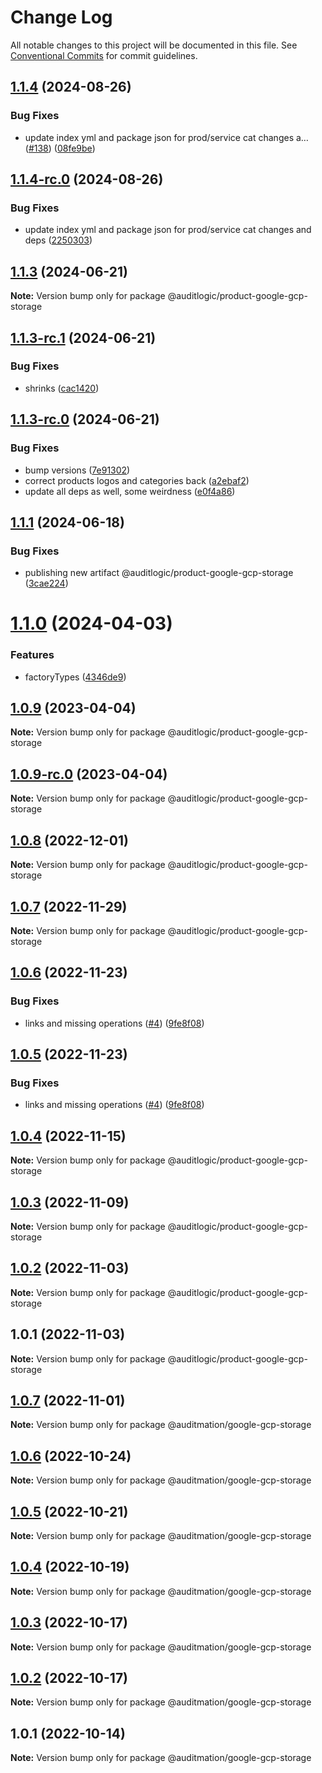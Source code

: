 # Change Log

All notable changes to this project will be documented in this file.
See [Conventional Commits](https://conventionalcommits.org) for commit guidelines.

## [1.1.4](https://github.com/auditlogic/product/compare/@auditlogic/product-google-gcp-storage@1.1.3...@auditlogic/product-google-gcp-storage@1.1.4) (2024-08-26)


### Bug Fixes

* update index yml and package json for prod/service cat changes a… ([#138](https://github.com/auditlogic/product/issues/138)) ([08fe9be](https://github.com/auditlogic/product/commit/08fe9beb1c8457462a19bc69caa02e6212d97e1a))





## [1.1.4-rc.0](https://github.com/auditlogic/product/compare/@auditlogic/product-google-gcp-storage@1.1.3...@auditlogic/product-google-gcp-storage@1.1.4-rc.0) (2024-08-26)


### Bug Fixes

* update index yml and package json for prod/service cat changes and deps ([2250303](https://github.com/auditlogic/product/commit/225030363a363608240135b7ebed386b28f01e4b))





## [1.1.3](https://github.com/auditlogic/product/compare/@auditlogic/product-google-gcp-storage@1.1.3-rc.1...@auditlogic/product-google-gcp-storage@1.1.3) (2024-06-21)

**Note:** Version bump only for package @auditlogic/product-google-gcp-storage





## [1.1.3-rc.1](https://github.com/auditlogic/product/compare/@auditlogic/product-google-gcp-storage@1.1.3-rc.0...@auditlogic/product-google-gcp-storage@1.1.3-rc.1) (2024-06-21)


### Bug Fixes

* shrinks ([cac1420](https://github.com/auditlogic/product/commit/cac14200fefcd8183ab69fe89a47bd3f70f563e9))





## [1.1.3-rc.0](https://github.com/auditlogic/product/compare/@auditlogic/product-google-gcp-storage@1.1.1...@auditlogic/product-google-gcp-storage@1.1.3-rc.0) (2024-06-21)


### Bug Fixes

* bump versions ([7e91302](https://github.com/auditlogic/product/commit/7e913023b8b312150ed7762c32fbbe616be71de5))
* correct products logos and categories back ([a2ebaf2](https://github.com/auditlogic/product/commit/a2ebaf2efe8e232e6ff22c774c456048771f9469))
* update all deps as well, some weirdness ([e0f4a86](https://github.com/auditlogic/product/commit/e0f4a864714e2d3de6bbf3da014d5312fe53be2f))





## [1.1.1](https://github.com/auditlogic/product/compare/@auditlogic/product-google-gcp-storage@1.1.0...@auditlogic/product-google-gcp-storage@1.1.1) (2024-06-18)


### Bug Fixes

* publishing new artifact @auditlogic/product-google-gcp-storage ([3cae224](https://github.com/auditlogic/product/commit/3cae2241b7114c9468e57e8f2d846234bd133e15))





# [1.1.0](https://github.com/auditlogic/product/compare/@auditlogic/product-google-gcp-storage@1.0.9...@auditlogic/product-google-gcp-storage@1.1.0) (2024-04-03)


### Features

* factoryTypes ([4346de9](https://github.com/auditlogic/product/commit/4346de92693aee892fccf725338ffc7b80ab182b))





## [1.0.9](https://github.com/auditlogic/product/compare/@auditlogic/product-google-gcp-storage@1.0.8...@auditlogic/product-google-gcp-storage@1.0.9) (2023-04-04)

**Note:** Version bump only for package @auditlogic/product-google-gcp-storage





## [1.0.9-rc.0](https://github.com/auditlogic/product/compare/@auditlogic/product-google-gcp-storage@1.0.8...@auditlogic/product-google-gcp-storage@1.0.9-rc.0) (2023-04-04)

**Note:** Version bump only for package @auditlogic/product-google-gcp-storage





## [1.0.8](https://github.com/auditlogic/product/compare/@auditlogic/product-google-gcp-storage@1.0.7...@auditlogic/product-google-gcp-storage@1.0.8) (2022-12-01)

**Note:** Version bump only for package @auditlogic/product-google-gcp-storage





## [1.0.7](https://github.com/auditlogic/product/compare/@auditlogic/product-google-gcp-storage@1.0.6...@auditlogic/product-google-gcp-storage@1.0.7) (2022-11-29)

**Note:** Version bump only for package @auditlogic/product-google-gcp-storage





## [1.0.6](https://github.com/auditlogic/product/compare/@auditlogic/product-google-gcp-storage@1.0.4...@auditlogic/product-google-gcp-storage@1.0.6) (2022-11-23)


### Bug Fixes

* links and missing operations ([#4](https://github.com/auditlogic/product/issues/4)) ([9fe8f08](https://github.com/auditlogic/product/commit/9fe8f08fe7c57fdb79f991ac35bd6ac2e7dcad38))





## [1.0.5](https://github.com/auditlogic/product/compare/@auditlogic/product-google-gcp-storage@1.0.4...@auditlogic/product-google-gcp-storage@1.0.5) (2022-11-23)


### Bug Fixes

* links and missing operations ([#4](https://github.com/auditlogic/product/issues/4)) ([9fe8f08](https://github.com/auditlogic/product/commit/9fe8f08fe7c57fdb79f991ac35bd6ac2e7dcad38))





## [1.0.4](https://github.com/auditlogic/product/compare/@auditlogic/product-google-gcp-storage@1.0.3...@auditlogic/product-google-gcp-storage@1.0.4) (2022-11-15)

**Note:** Version bump only for package @auditlogic/product-google-gcp-storage





## [1.0.3](https://github.com/auditlogic/product/compare/@auditlogic/product-google-gcp-storage@1.0.2...@auditlogic/product-google-gcp-storage@1.0.3) (2022-11-09)

**Note:** Version bump only for package @auditlogic/product-google-gcp-storage





## [1.0.2](https://github.com/auditlogic/product/compare/@auditlogic/product-google-gcp-storage@1.0.1...@auditlogic/product-google-gcp-storage@1.0.2) (2022-11-03)

**Note:** Version bump only for package @auditlogic/product-google-gcp-storage





## 1.0.1 (2022-11-03)

**Note:** Version bump only for package @auditlogic/product-google-gcp-storage





## [1.0.7](https://github.com/auditmation/store-content/compare/@auditmation/google-gcp-storage@1.0.6...@auditmation/google-gcp-storage@1.0.7) (2022-11-01)

**Note:** Version bump only for package @auditmation/google-gcp-storage





## [1.0.6](https://github.com/auditmation/store-content/compare/@auditmation/google-gcp-storage@1.0.5...@auditmation/google-gcp-storage@1.0.6) (2022-10-24)

**Note:** Version bump only for package @auditmation/google-gcp-storage





## [1.0.5](https://github.com/auditmation/store-content/compare/@auditmation/google-gcp-storage@1.0.4...@auditmation/google-gcp-storage@1.0.5) (2022-10-21)

**Note:** Version bump only for package @auditmation/google-gcp-storage





## [1.0.4](https://github.com/auditmation/store-content/compare/@auditmation/google-gcp-storage@1.0.3...@auditmation/google-gcp-storage@1.0.4) (2022-10-19)

**Note:** Version bump only for package @auditmation/google-gcp-storage





## [1.0.3](https://github.com/auditmation/store-content/compare/@auditmation/google-gcp-storage@1.0.2...@auditmation/google-gcp-storage@1.0.3) (2022-10-17)

**Note:** Version bump only for package @auditmation/google-gcp-storage





## [1.0.2](https://github.com/auditmation/store-content/compare/@auditmation/google-gcp-storage@1.0.1...@auditmation/google-gcp-storage@1.0.2) (2022-10-17)

**Note:** Version bump only for package @auditmation/google-gcp-storage





## 1.0.1 (2022-10-14)

**Note:** Version bump only for package @auditmation/google-gcp-storage
